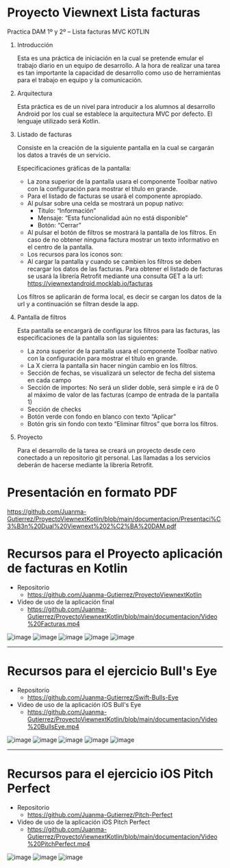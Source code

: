 # Proyecto Viewnext Lista facturas

Practica DAM 1º y 2º – Lista facturas MVC KOTLIN

1. Introducción

    Esta es una práctica de iniciación en la cual se pretende emular el trabajo diario en un equipo de desarrollo. A la hora de realizar una tarea es tan importante la capacidad de desarrollo como uso de herramientas para el trabajo en equipo y la comunicación.

2. Arquitectura

    Esta práctica es de un nivel para introducir a los alumnos al desarrollo Android por los cual se establece la arquitectura MVC por defecto.
    El lenguaje utilizado será Kotlin.

3. Listado de facturas

    Consiste en la creación de la siguiente pantalla en la cual se cargarán los datos a través de un servicio.

    Especificaciones gráficas de la pantalla:

    - La zona superior de la pantalla usara el componente Toolbar nativo con la configuración para mostrar el título en grande.
    - Para el listado de facturas se usará el componente apropiado.
    - Al pulsar sobre una celda se mostrará un popup nativo:
        - Título: “Información”
        - Mensaje: “Esta funcionalidad aún no está disponible”
        - Botón: “Cerrar”
    - Al pulsar el botón de filtros se mostrará la pantalla de los filtros. En caso de no obtener ninguna factura mostrar un texto informativo en el centro de la pantalla.
    - Los recursos para los iconos son:
    - Al cargar la pantalla y cuando se cambien los filtros se deben recargar los datos de las facturas. Para obtener el listado de facturas se usará la librería Retrofit mediante una consulta GET a la url:
      https://viewnextandroid.mocklab.io/facturas

    Los filtros se aplicarán de forma local, es decir se cargan los datos de la url y a continuación se filtran desde la app.

4. Pantalla de filtros

    Esta pantalla se encargará de configurar los filtros para las facturas, las especificaciones de la pantalla son las siguientes:

    - La zona superior de la pantalla usara el componente Toolbar nativo con la configuración para mostrar el título en grande.
    - La X cierra la pantalla sin hacer ningún cambio en los filtros.
    - Sección de fechas, se visualizará un selector de fecha del sistema en cada campo
    - Sección de importes: No será un slider doble, será simple e irá de 0 al máximo de valor de las facturas (campo de entrada de la pantalla 1)
    - Sección de checks
    - Botón verde con fondo en blanco con texto “Aplicar”
    - Botón gris sin fondo con texto “Eliminar filtros” que borra los filtros.

5. Proyecto

    Para el desarrollo de la tarea se creará un proyecto desde cero conectado a un repositorio git personal.
    Las llamadas a los servicios deberán de hacerse mediante la librería Retrofit.

# Presentación en formato PDF
https://github.com/Juanma-Gutierrez/ProyectoViewnextKotlin/blob/main/documentacion/Presentaci%C3%B3n%20Dual%20Viewnext%202%C2%BA%20DAM.pdf

# Recursos para el Proyecto aplicación de facturas en Kotlin
- Repositorio
  - https://github.com/Juanma-Gutierrez/ProyectoViewnextKotlin
- Video de uso de la aplicación final
  - https://github.com/Juanma-Gutierrez/ProyectoViewnextKotlin/blob/main/documentacion/Video%20Facturas.mp4

![image](https://github.com/Juanma-Gutierrez/ProyectoViewnextKotlin/assets/101201349/e8c06d67-6b4c-4f0b-a277-9300d67ab302)
![image](https://github.com/Juanma-Gutierrez/ProyectoViewnextKotlin/assets/101201349/09e10fc7-0d93-4bd5-b86b-11c407713f03)
![image](https://github.com/Juanma-Gutierrez/ProyectoViewnextKotlin/assets/101201349/6aa55364-145f-4d6e-9744-52125a2407dd)
![image](https://github.com/Juanma-Gutierrez/ProyectoViewnextKotlin/assets/101201349/2b98b7fe-0f1d-422e-89d2-8724ff4fc5a4)
![image](https://github.com/Juanma-Gutierrez/ProyectoViewnextKotlin/assets/101201349/806ee0a6-0289-4126-88de-8714547bfcbb)

---
# Recursos para el ejercicio Bull's Eye 
- Repositorio
  - https://github.com/Juanma-Gutierrez/Swift-Bulls-Eye
- Video de uso de la aplicación iOS Bull's Eye
  - https://github.com/Juanma-Gutierrez/ProyectoViewnextKotlin/blob/main/documentacion/Video%20BullsEye.mp4
 
![image](https://github.com/Juanma-Gutierrez/ProyectoViewnextKotlin/assets/101201349/b6460f93-1b6e-4a45-947b-826b3a71d3d0)
![image](https://github.com/Juanma-Gutierrez/ProyectoViewnextKotlin/assets/101201349/91249abc-3066-49ac-b6ed-b5ff62e5cd38)
![image](https://github.com/Juanma-Gutierrez/ProyectoViewnextKotlin/assets/101201349/b8f56fc2-1ae2-44ff-9ffb-d4c441b0fea3)
![image](https://github.com/Juanma-Gutierrez/ProyectoViewnextKotlin/assets/101201349/157048e9-dca2-4c43-82bb-980a903159a4)
![image](https://github.com/Juanma-Gutierrez/ProyectoViewnextKotlin/assets/101201349/9759d8ac-8e7d-4822-8789-cd5d16bdc6dc)

---
# Recursos para el ejercicio iOS Pitch Perfect
- Repositorio
  - https://github.com/Juanma-Gutierrez/Pitch-Perfect
- Video de uso de la aplicación iOS Pitch Perfect
  - https://github.com/Juanma-Gutierrez/ProyectoViewnextKotlin/blob/main/documentacion/Video%20PitchPerfect.mp4

![image](https://github.com/Juanma-Gutierrez/ProyectoViewnextKotlin/assets/101201349/e4242edf-8bca-408d-959d-7bc88b3de098)
![image](https://github.com/Juanma-Gutierrez/ProyectoViewnextKotlin/assets/101201349/517c7bb6-43b0-4141-82db-8a8c62e2250c)
![image](https://github.com/Juanma-Gutierrez/ProyectoViewnextKotlin/assets/101201349/b12f504f-a11a-43d7-9da5-5b9ee6319ca1)



